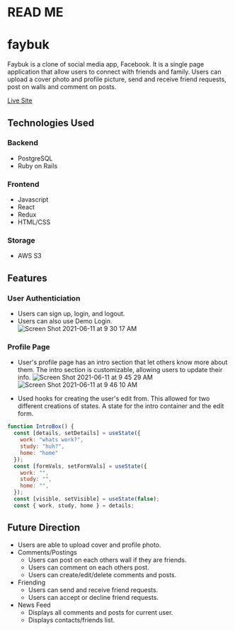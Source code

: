 # READ ME


# faybuk
Faybuk is a clone of social media app, Facebook. It is a single page application that allow users to connect with friends and family. Users can upload a cover photo and profile picture, send and receive friend requests, post on walls and comment on posts. 

[Live Site](https://faybuk.herokuapp.com/#/login)
## Technologies Used


### Backend
* PostgreSQL
* Ruby on Rails

### Frontend
* Javascript
* React
* Redux
* HTML/CSS

### Storage
* AWS S3


## Features



### User Authenticiation


* Users can sign up, login, and logout.
* Users can also use Demo Login.
![Screen Shot 2021-06-11 at 9 30 17 AM](https://user-images.githubusercontent.com/78631034/121719177-b033f680-ca97-11eb-8b79-ee5f8d1ae916.png)

### Profile Page
* User's profile page has an intro section that let others know more about them. The intro section is customizable, allowing users to update their info.
![Screen Shot 2021-06-11 at 9 45 29 AM](https://user-images.githubusercontent.com/78631034/121722116-e2deee80-ca99-11eb-8cc0-43e802b0b16b.png)
![Screen Shot 2021-06-11 at 9 46 10 AM](https://user-images.githubusercontent.com/78631034/121722129-e5414880-ca99-11eb-95ce-156e3795bebb.png)

* Used hooks for creating the user's edit from. This allowed for two different creations of states. A state for the intro container and the edit form. 
```Javascript
function IntroBox() {
  const [details, setDetails] = useState({
    work: "whats work?",
    study: "huh?",
    home: "home"
  });
  const [formVals, setFormVals] = useState({
    work: "",
    study: "",
    home: "",
  });
  const [visible, setVisible] = useState(false);
  const { work, study, home } = details;
```

## Future Direction
* Users are able to upload cover and profile photo.
* Comments/Postings
    * Users can post on each others wall if they are friends.
    * Users can comment on each others post. 
    * Users can create/edit/delete comments and posts. 
* Friending
    * Users can send and receive friend requests.
    * Users can accept or decline friend requests. 
* News Feed
    * Displays all comments and posts for current user.
    * Displays contacts/friends list.


